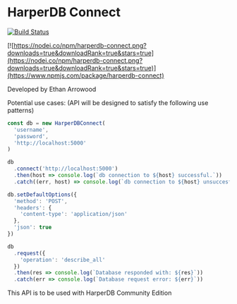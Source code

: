 # HarperDB Connect 

[![Build Status](https://travis-ci.org/Ethan-Arrowood/harperdb-connect.svg?branch=master)](https://travis-ci.org/Ethan-Arrowood/harperdb-connect)


[![https://nodei.co/npm/harperdb-connect.png?downloads=true&downloadRank=true&stars=true](https://nodei.co/npm/harperdb-connect.png?downloads=true&downloadRank=true&stars=true)](https://www.npmjs.com/package/harperdb-connect)

Developed by Ethan Arrowood

Potential use cases:
(API will be designed to satisfy the following use patterns)
```js
const db = new HarperDBConnect(
  'username', 
  'password', 
  'http://localhost:5000'
)

db
  .connect('http://localhost:5000')
  .then(host => console.log(`db connection to ${host} successful.`))
  .catch((err, host) => console.log(`db connection to ${host} unsuccesful.`))

db.setDefaultOptions({
  'method': 'POST',
  'headers': {
    'content-type': 'application/json'
  },
  'json': true
})

db
  .request({
    'operation': 'describe_all'
  }) 
  .then(res => console.log(`Database responded with: ${res}`))
  .catch(err => console.log(`Database request error: ${err}`))
```

This API is to be used with HarperDB Community Edition
